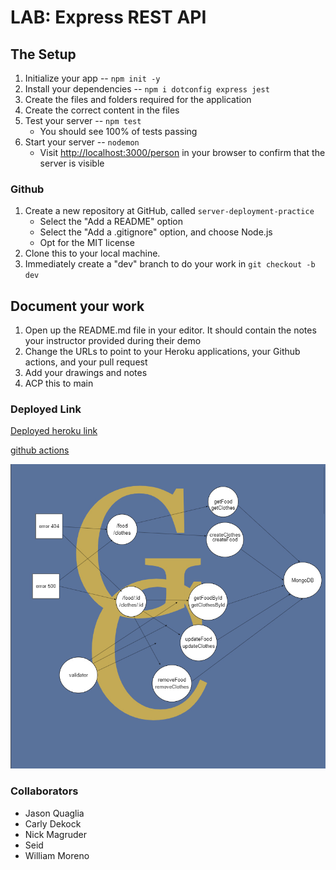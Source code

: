 # LAB: Express REST API

## The Setup
1. Initialize your app -- `npm init -y`
1. Install your dependencies -- `npm i dotconfig express jest`
1. Create the files and folders required for the application
1. Create the correct content in the files
1. Test your server -- `npm test`
   - You should see 100% of tests passing
1. Start your server -- `nodemon`
   - Visit <http://localhost:3000/person> in your browser to confirm that the server is visible

### Github

1. Create a new repository at GitHub, called `server-deployment-practice`
   - Select the "Add a README" option
   - Select the "Add a .gitignore" option, and choose Node.js
   - Opt for the MIT license
1. Clone this to your local machine.
1. Immediately create a "dev" branch to do your work in
   `git checkout -b dev`

## Document your work

1. Open up the README.md file in your editor. It should contain the notes your instructor provided during their demo
1. Change the URLs to point to your Heroku applications, your Github actions, and your pull request
1. Add your drawings and notes
1. ACP this to main

 ### Deployed Link
 [Deployed heroku link](https://jasond-basic-api-server.herokuapp.com/)
 
[github actions](https://github.com/JasonDormier/basic-api-server/actions/new)

![image](assests/uml.jpg)

### Collaborators
* Jason Quaglia
* Carly Dekock
* Nick Magruder
* Seid
* William Moreno